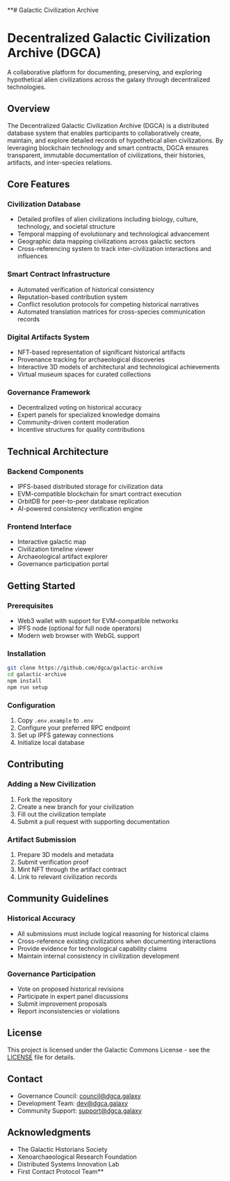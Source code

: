 **# Galactic Civilization Archive

# Decentralized Galactic Civilization Archive (DGCA)

A collaborative platform for documenting, preserving, and exploring hypothetical alien civilizations across the galaxy through decentralized technologies.

## Overview

The Decentralized Galactic Civilization Archive (DGCA) is a distributed database system that enables participants to collaboratively create, maintain, and explore detailed records of hypothetical alien civilizations. By leveraging blockchain technology and smart contracts, DGCA ensures transparent, immutable documentation of civilizations, their histories, artifacts, and inter-species relations.

## Core Features

### Civilization Database
- Detailed profiles of alien civilizations including biology, culture, technology, and societal structure
- Temporal mapping of evolutionary and technological advancement
- Geographic data mapping civilizations across galactic sectors
- Cross-referencing system to track inter-civilization interactions and influences

### Smart Contract Infrastructure
- Automated verification of historical consistency
- Reputation-based contribution system
- Conflict resolution protocols for competing historical narratives
- Automated translation matrices for cross-species communication records

### Digital Artifacts System
- NFT-based representation of significant historical artifacts
- Provenance tracking for archaeological discoveries
- Interactive 3D models of architectural and technological achievements
- Virtual museum spaces for curated collections

### Governance Framework
- Decentralized voting on historical accuracy
- Expert panels for specialized knowledge domains
- Community-driven content moderation
- Incentive structures for quality contributions

## Technical Architecture

### Backend Components
- IPFS-based distributed storage for civilization data
- EVM-compatible blockchain for smart contract execution
- OrbitDB for peer-to-peer database replication
- AI-powered consistency verification engine

### Frontend Interface
- Interactive galactic map
- Civilization timeline viewer
- Archaeological artifact explorer
- Governance participation portal

## Getting Started

### Prerequisites
- Web3 wallet with support for EVM-compatible networks
- IPFS node (optional for full node operators)
- Modern web browser with WebGL support

### Installation
```bash
git clone https://github.com/dgca/galactic-archive
cd galactic-archive
npm install
npm run setup
```

### Configuration
1. Copy `.env.example` to `.env`
2. Configure your preferred RPC endpoint
3. Set up IPFS gateway connections
4. Initialize local database

## Contributing

### Adding a New Civilization
1. Fork the repository
2. Create a new branch for your civilization
3. Fill out the civilization template
4. Submit a pull request with supporting documentation

### Artifact Submission
1. Prepare 3D models and metadata
2. Submit verification proof
3. Mint NFT through the artifact contract
4. Link to relevant civilization records

## Community Guidelines

### Historical Accuracy
- All submissions must include logical reasoning for historical claims
- Cross-reference existing civilizations when documenting interactions
- Provide evidence for technological capability claims
- Maintain internal consistency in civilization development

### Governance Participation
- Vote on proposed historical revisions
- Participate in expert panel discussions
- Submit improvement proposals
- Report inconsistencies or violations

## License

This project is licensed under the Galactic Commons License - see the [LICENSE](LICENSE) file for details.

## Contact

- Governance Council: council@dgca.galaxy
- Development Team: dev@dgca.galaxy
- Community Support: support@dgca.galaxy

## Acknowledgments

- The Galactic Historians Society
- Xenoarchaeological Research Foundation
- Distributed Systems Innovation Lab
- First Contact Protocol Team**
